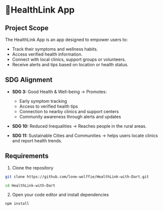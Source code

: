 # 🏥HealthLink App

## Project Scope
The HealthLink App is an app designed to empower users to:
  - Track their symptoms and wellness habits.
  - Access verified health information.
  - Connect with local clinics, support groups or volunteers.
  - Receive alerts and tips based on location or health status.

## SDG Alignment
- **SDG 3:** Good Health & Well-being -> 
Promotes:
   - Early symptom tracking
   - Access to verified health tips
   - Connection to nearby clinics and support centers
   - Community awareness through alerts and updates

- **SDG 10:** Reduced Inequalities -> Reaches people in the rural areas.

- **SDG 11:** Sustainable Cities and Communities -> helps users locate clinics and report health trends.


## Requirements
1. Clone the repository
```bash
git clone https://github.com/lone-wolffie/HealthLink-with-Dart.git

cd HealthLink-with-Dart
```
2. Open your code editor and install dependencies
```bash
npm install 
```
